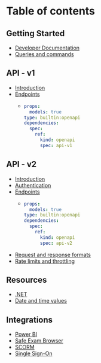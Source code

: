 # Table of contents

## Getting Started

* [Developer Documentation](README.md)
* [Queries and commands](getting-started/queries-and-commands.md)

## API - v1

* [Introduction](api-v1/introduction.md)
* [Endpoints](api-v1/api-reference/README.md)
  * ```yaml
    props:
      models: true
    type: builtin:openapi
    dependencies:
      spec:
        ref:
          kind: openapi
          spec: api-v1
    ```

## API - v2

* [Introduction](api-v2/introduction.md)
* [Authentication](api-v2/authentication.md)
* [Endpoints](api-v2/navigating-the-api.md)
  * ```yaml
    props:
      models: true
    type: builtin:openapi
    dependencies:
      spec:
        ref:
          kind: openapi
          spec: api-v2
    ```
* [Request and response formats](api-v2/request-and-response-formats.md)
* [Rate limits and throttling](api-v2/rate-limits-and-throttling.md)

## Resources

* [.NET](dotnet-versions.md)
* [Date and time values](resources/date-and-time-values.md)

## Integrations

* [Power BI](integrations/power-bi.md)
* [Safe Exam Browser](integrations/safe-exam-browser.md)
* [SCORM](integrations/scorm.md)
* [Single Sign-On](integrations/single-sign-on.md)

